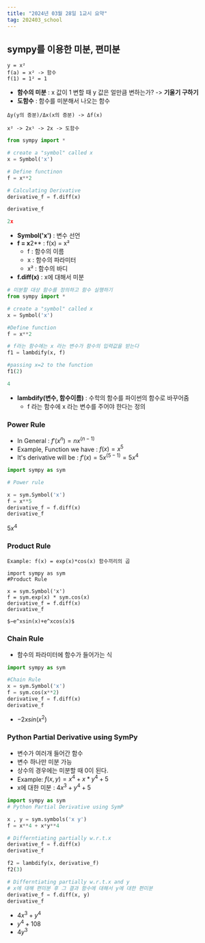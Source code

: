 ```yaml
---
title: "2024년 03월 28일 1교시 요약"
tag: 202403_school
---
```


## sympy를 이용한 미분, 편미분

```
y = x²
f(a) = x² -> 함수
f(1) = 1² = 1
```

- **함수의 미분** : x 값이 1 변할 때 y 값은 얼만큼 변하는가? -> **기울기 구하기**
- **도함수** : 함수를 미분해서 나오는 함수

```
Δy(y의 증분)/Δx(x의 증분) -> Δf(x)

x² -> 2x¹ -> 2x -> 도함수
```

```python
from sympy import *

# create a "symbol" called x
x = Symbol('x')

# Define functinon
f = x**2

# Calculating Derivative
derivative_f = f.diff(x)

derivative_f
```

```python
2x
```

- **Symbol('x')** : 변수 선언
- **f = x**2** : f(x) = x²
  - f : 함수의 이름
  - x : 함수의 파라미터
  - x² : 함수의 바디
- **f.diff(x)** : x에 대해서 미분

```python
# 미분할 대상 함수를 정의하고 함수 실행하기
from sympy import *

# create a "symbol" called x
x = Symbol('x')

#Define function
f = x**2

# f라는 함수에는 x 라는 변수가 함수의 입력값을 받는다
f1 = lambdify(x, f)

#passing x=2 to the function
f1(2)
```

```python
4
```

- **lambdify(변수, 함수이름)** : 수학의 함수를 파이썬의 함수로 바꾸어줌
  - f 라는 함수에 x 라는 변수를 주어야 한다는 정의

### Power Rule

- In General : $f'(x^n) = nx^{(n-1)}$
- Example, Function we have : $f(x) = x^5$
- It's derivative will be : $f'(x) = 5x^{(5-1)} = 5x^4$

```python
import sympy as sym

# Power rule

x = sym.Symbol('x')
f = x**5
derivative_f = f.diff(x)
derivative_f
```

$5x^4$

### Product Rule

```
Example: f(x) = exp(x)*cos(x) 함수끼리의 곱
```

```pytnon
import sympy as sym
#Product Rule

x = sym.Symbol('x')
f = sym.exp(x) * sym.cos(x)
derivative_f = f.diff(x)
derivative_f
```

```
$−e^xsin(x)+e^xcos(x)$
```

### Chain Rule

- 함수의 파라미터에 함수가 들어가는 식

```python
import sympy as sym

#Chain Rule
x = sym.Symbol('x')
f = sym.cos(x**2)
derivative_f = f.diff(x)
derivative_f
```

- $−2xsin(x^2)$

### Python Partial Derivative using SymPy

- 변수가 여러개 들어간 함수
- 변수 하나만 미분 가능
- 상수의 경우에는 미분할 때 0이 된다.
- Example: $f(x,y) = x^4 + x*y^4 + 5$
- x에 대한 미분 : $4x^3 + y^4 + 5$

```python
import sympy as sym
# Python Partial Derivative using SymP

x , y = sym.symbols('x y')
f = x**4 + x*y**4

# Differntiating partially w.r.t.x
derivative_f = f.diff(x)
derivative_f

f2 = lambdify(x, derivative_f)
f2(3)

# Differntiating partially w.r.t.x and y
# x에 대해 편미분 후 그 결과 함수에 대해서 y에 대한 편미분
derivative_f = f.diff(x, y)
derivative_f
```

- $4x^3+y^4$
- $y^4+108$
- $4y^3$